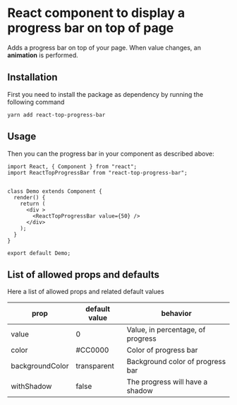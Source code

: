 # React component to display a progress bar on top of page
Adds a progress bar on top of your page. When value changes, an **animation** is performed.

## Installation
First you need to install the package as dependency by running the following command

`yarn add react-top-progress-bar`

## Usage
Then you can the progress bar in your component as described above:
```
import React, { Component } from "react";
import ReactTopProgressBar from "react-top-progress-bar";


class Demo extends Component {
  render() {
    return (
      <div >
        <ReactTopProgressBar value={50} />
      </div>
    );
  }
}

export default Demo;
```

## List of allowed props and defaults
Here a list of allowed props and related default values

| prop            | default value | behavior                          |
|-----------------|---------------|-----------------------------------|
| value           | 0             | Value, in percentage, of progress |
| color           | #CC0000       | Color of progress bar             |
| backgroundColor | transparent   | Background color of progress bar  |
| withShadow      | false         | The progress will have a shadow   |
